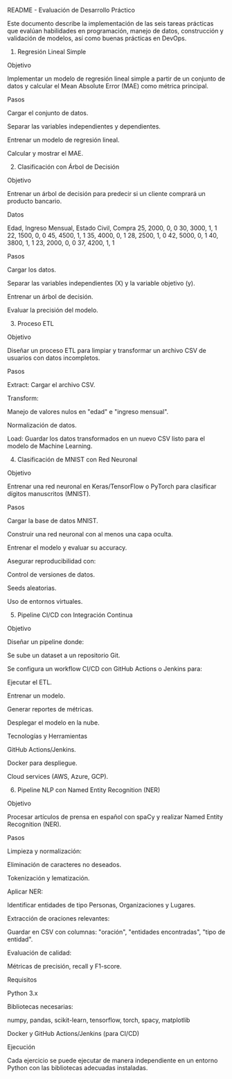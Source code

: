 README - Evaluación de Desarrollo Práctico

Este documento describe la implementación de las seis tareas prácticas que evalúan habilidades en programación, manejo de datos, construcción y validación de modelos, así como buenas prácticas en DevOps.

1. Regresión Lineal Simple

Objetivo

Implementar un modelo de regresión lineal simple a partir de un conjunto de datos y calcular el Mean Absolute Error (MAE) como métrica principal.

Pasos

Cargar el conjunto de datos.

Separar las variables independientes y dependientes.

Entrenar un modelo de regresión lineal.

Calcular y mostrar el MAE.

2. Clasificación con Árbol de Decisión

Objetivo

Entrenar un árbol de decisión para predecir si un cliente comprará un producto bancario.

Datos

Edad, Ingreso Mensual, Estado Civil, Compra
25, 2000, 0, 0
30, 3000, 1, 1
22, 1500, 0, 0
45, 4500, 1, 1
35, 4000, 0, 1
28, 2500, 1, 0
42, 5000, 0, 1
40, 3800, 1, 1
23, 2000, 0, 0
37, 4200, 1, 1

Pasos

Cargar los datos.

Separar las variables independientes (X) y la variable objetivo (y).

Entrenar un árbol de decisión.

Evaluar la precisión del modelo.

3. Proceso ETL

Objetivo

Diseñar un proceso ETL para limpiar y transformar un archivo CSV de usuarios con datos incompletos.

Pasos

Extract: Cargar el archivo CSV.

Transform:

Manejo de valores nulos en "edad" e "ingreso mensual".

Normalización de datos.

Load: Guardar los datos transformados en un nuevo CSV listo para el modelo de Machine Learning.

4. Clasificación de MNIST con Red Neuronal

Objetivo

Entrenar una red neuronal en Keras/TensorFlow o PyTorch para clasificar dígitos manuscritos (MNIST).

Pasos

Cargar la base de datos MNIST.

Construir una red neuronal con al menos una capa oculta.

Entrenar el modelo y evaluar su accuracy.

Asegurar reproducibilidad con:

Control de versiones de datos.

Seeds aleatorias.

Uso de entornos virtuales.

5. Pipeline CI/CD con Integración Continua

Objetivo

Diseñar un pipeline donde:

Se sube un dataset a un repositorio Git.

Se configura un workflow CI/CD con GitHub Actions o Jenkins para:

Ejecutar el ETL.

Entrenar un modelo.

Generar reportes de métricas.

Desplegar el modelo en la nube.

Tecnologías y Herramientas

GitHub Actions/Jenkins.

Docker para despliegue.

Cloud services (AWS, Azure, GCP).

6. Pipeline NLP con Named Entity Recognition (NER)

Objetivo

Procesar artículos de prensa en español con spaCy y realizar Named Entity Recognition (NER).

Pasos

Limpieza y normalización:

Eliminación de caracteres no deseados.

Tokenización y lematización.

Aplicar NER:

Identificar entidades de tipo Personas, Organizaciones y Lugares.

Extracción de oraciones relevantes:

Guardar en CSV con columnas: "oración", "entidades encontradas", "tipo de entidad".

Evaluación de calidad:

Métricas de precisión, recall y F1-score.

Requisitos

Python 3.x

Bibliotecas necesarias:

numpy, pandas, scikit-learn, tensorflow, torch, spacy, matplotlib

Docker y GitHub Actions/Jenkins (para CI/CD)

Ejecución

Cada ejercicio se puede ejecutar de manera independiente en un entorno Python con las bibliotecas adecuadas instaladas.
